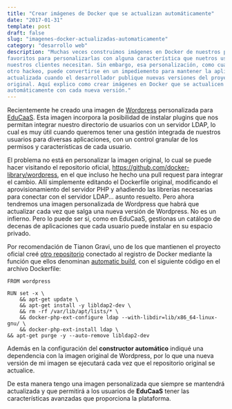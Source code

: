 ```yaml
---
title: "Crear imágenes de Docker que se actualizan automáticamente"
date: "2017-01-31"
template: post
draft: false
slug: "imagenes-docker-actualizadas-automaticamente"
category: "desarrollo web"
description: "Muchas veces construimos imágenes en Docker de nuestros proyectos
favoritos para personalizarlas con alguna característica que nuetros usuarios o
nuestros clientes necesitan. Sin embargo, esa personalización, como cualquier
otro hackeo, puede convertirse en un impediemento para mantener la aplicación
actualizada cuando el desarrollador publique nuevas versiones del proyecto
original. Aquí explico como crear imágenes en Docker que se actualicen
automáticamente con cada nueva versión."
---
```

Recientemente he creado una imagen de [Wordpress](https://wordpress.org/)
personalizada para [EduCaaS](http://educaas.io). Esta imagen incorpora la
posibilidad de instalar plugins que nos permitan integrar nuestro directorio de
usuarios con un servidor LDAP, lo cual es muy útil cuando queremos tener una
gestión integrada de nuestros usuarios para diversas aplicaciones, con un
control granular de los permisos y características de cada usuario.

El problema no está en personalizar la imagen original, lo cual se puede hacer
visitando el repositorio oficial, https://github.com/docker-library/wordpress,
en el que incluso he hecho una pull request para integrar el cambio. Allí
simplemente editando el Dockerfile original, modificando el aprovisionamiento
del servidor PHP y añadiendo las librerías necesarias para conectar con el
servidor LDAP... asunto resuelto. Pero ahora tendremos una imagen personalizada
de Wordpress que habrá que actualizar cada vez que salga una nueva versión
de Wordpress. No es un infierno. Pero lo puede ser si, como en EduCaaS,
gestionas un catálogo de decenas de aplicaciones que cada usuario puede instalar en su
espacio privado.

Por recomendación de Tianon Gravi, uno de los que mantienen el proyecto oficial
creé [otro repositorio](https://github.com/dalareo/docker-wordpress-ldap-support)
conectado al registro de Docker mediante la función que ellos denominan
[automatic build](https://docs.docker.com/docker-hub/builds/), con el siguiente
código en el archivo Dockerfile:

````
FROM wordpress

RUN set -x \
	&& apt-get update \
	&& apt-get install -y libldap2-dev \
	&& rm -rf /var/lib/apt/lists/* \
	&& docker-php-ext-configure ldap --with-libdir=lib/x86_64-linux-gnu/ \
	&& docker-php-ext-install ldap \
&& apt-get purge -y --auto-remove libldap2-dev
````
Además en la configuración del **constructor automático** indiqué una dependencia
con la imagen original de Wordpress, por lo que una nueva versión de mi imagen
se ejecutará cada vez que el repositorio original se actualice.

De esta manera tengo una imagen personalizada que siempre se mantendrá
actualizada y que permitirá a los usuarios de **EduCaaS** tener las características
avanzadas que proporciona la plataforma.
